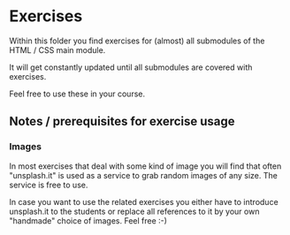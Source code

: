 # Exercises

Within this folder you find exercises for (almost) all submodules of the HTML / CSS main module.

It will get constantly updated until all submodules are covered with exercises.

Feel free to use these in your course.

## Notes / prerequisites for exercise usage

### Images

In most exercises that deal with some kind of image you will find that often "unsplash.it" is used as a service to grab random images of any size. The service is free to use.

In case you want to use the related exercises you either have to introduce unsplash.it to the students or replace all references to it by your own "handmade" choice of images. Feel free :-)
